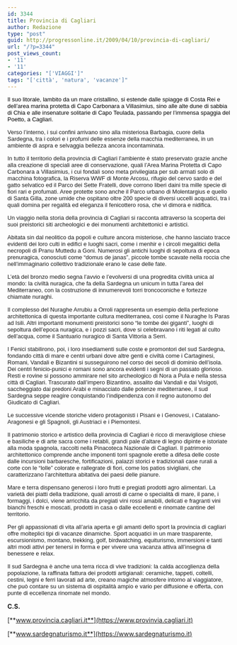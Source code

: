 ```yaml
---
id: 3344
title: Provincia di Cagliari
author: Redazione
type: "post"
guid: http://progressonline.it/2009/04/10/provincia-di-cagliari/
url: "/?p=3344"
post_views_count:
- '11'
- '11'
categories: "['VIAGGI']"
tags: "['città', 'natura', 'vacanze']"
---
```


<font face="Tahoma, sans-serif"><font color="#000000" size="2"><font face="tahoma,arial,helvetica,sans-serif" size="2">Il suo litorale, lambito da un mare cristallino, si estende dalle spiagge di Costa Rei e dell’area marina protetta di Capo Carbonara a Villasimius, sino alle alte dune di sabbia di Chia e alle insenature solitarie di Capo Teulada, passando per l’immensa spaggia del Poetto, a Cagliari.</font></font></font>

<font face="Tahoma, sans-serif"><font color="#000000" size="2"> </font></font>

<font face="Tahoma, sans-serif"><font color="#000000" size="2"> </font></font>

<font face="Tahoma, sans-serif"><font color="#000000" size="2"> </font></font>

<font face="Tahoma, sans-serif"><font color="#000000" size="2"></font></font>

<font face="tahoma,arial,helvetica,sans-serif" size="2">Verso l’interno, i sui confini arrivano sino alla misteriosa Barbagia, cuore della Sardegna, tra i colori e i profumi delle essenze della macchia mediterranea, in un ambiente di aspra e selvaggia bellezza ancora incontaminata. </font>

<font face="tahoma,arial,helvetica,sans-serif" size="2">In tutto il territorio della provincia di Cagliari l’ambiente è stato preservato grazie anche alla creazione di speciali aree di conservazione, quali l’Area Marina Protetta di Capo Carbonara a Villasimius, i cui fondali sono meta privilegiata per sub armati solo di macchina fotografica, la Riserva WWF di Monte Arcosu, rifugio del cervo sardo e del gatto selvatico ed il Parco dei Sette Fratelli, dove corrono liberi daini tra mille specie di fiori rari e profumati. Aree protette sono anche il Parco urbano di Molentargius e quello di Santa Gilla, zone umide che ospitano oltre 200 specie di diversi uccelli acquatici, tra i quali domina per regalità ed eleganza il fenicottero rosa, che vi dimora e nidifica.</font>

<font face="tahoma,arial,helvetica,sans-serif" size="2">Un viaggio nella storia della provincia di Cagliari si racconta attraverso la scoperta dei suoi preistorici siti archeologici e dei monumenti architettonici e artistici.</font>

<font face="tahoma,arial,helvetica,sans-serif" size="2">Abitata sin dal neolitico da popoli e culture ancora misteriose, che hanno lasciato tracce evidenti dei loro culti in edifici e luoghi sacri, come i menhir e i circoli megalitici della necropoli di Pranu Muttedu a Goni. Numerosi gli antichi luoghi di sepoltura di epoca prenuragica, conosciuti come “domus de janas”, piccole tombe scavate nella roccia che nell’immaginario collettivo tradizionale erano le case delle fate.</font>

<font face="tahoma,arial,helvetica,sans-serif" size="2">L’età del bronzo medio segna l’avvio e l’evolversi di una progredita civiltà unica al mondo: la civiltà nuragica, che fa della Sardegna un unicum in tutta l’area del Mediterraneo, con la costruzione di innumerevoli torri troncoconiche e fortezze chiamate nuraghi. </font>

<font size="2"><font face="tahoma,arial,helvetica,sans-serif">Il complesso del Nuraghe Arrubiu a Orroli rappresenta un esempio della perfezione architettonica di questa importante cultura mediterranea, così come il Nuraghe Is Paras ad Isili. Altri importanti monumenti preistorici sono “le tombe dei giganti”, luoghi di sepoltura dell’epoca nuragica, e i pozzi sacri, dove si celebravano i riti legati al culto dell’acqua, come il Santuario nuragico di Santa Vittoria a Serri.</font></font>

<font face="tahoma,arial,helvetica,sans-serif"><font size="2">I Fenici stabilirono, poi, i loro insediamenti sulle coste e promontori del sud Sardegna, fondando città di mare e centri urbani dove altre genti e civiltà come i Cartaginesi, Romani, Vandali e Bizantini si susseguirono nel corso dei secoli di dominio dell’isola. Dei centri fenicio-punici e romani sono ancora evidenti i segni di un passato glorioso. Resti e rovine si possono ammirare nel sito archeologico di Nora a Pula e nella stessa città di Cagliari. </font><font size="2">Trascurato dall’impero Bizantino, assalito dai Vandali e dai Visigoti, saccheggiato dai predoni Arabi e minacciato dalle potenze mediterranee, il sud Sardegna seppe reagire conquistando l’indipendenza con il regno autonomo del Giudicato di Cagliari.</font></font>

<font face="tahoma,arial,helvetica,sans-serif" size="2">Le successive vicende storiche videro protagonisti i Pisani e i Genovesi, i Catalano-Aragonesi e gli Spagnoli, gli Austriaci e i Piemontesi.</font>

<font face="tahoma,arial,helvetica,sans-serif" size="2">Il patrimonio storico e artistico della provincia di Cagliari è ricco di meravigliose chiese e basiliche e di arte sacra come i retabli, grandi pale d’altare di legno dipinte e istoriate alla moda spagnola, raccolti nella Pinacoteca Nazionale di Cagliari. Il patrimonio architettonico comprende anche imponenti torri spagnole erette a difesa delle coste dalle incursioni barbaresche, fortificazioni, palazzi storici e tradizionali case rurali a corte con le “lolle” colorate e rallegrate di fiori, come los patios sivigliani, che caratterizzano l’architettura abitativa dei paesi delle pianure. </font>

<font face="tahoma,arial,helvetica,sans-serif" size="2">Mare e terra dispensano generosi i loro frutti e pregiati prodotti agro alimentari. La varietà dei piatti della tradizione, quali arrosti di carne o specialità di mare, il pane, i formaggi, i dolci, viene arricchita da pregiati vini rossi amabili, delicati e fragranti vini bianchi freschi e moscati, prodotti in casa o dalle eccellenti e rinomate cantine del territorio.</font>

<font face="tahoma,arial,helvetica,sans-serif" size="2">Per gli appassionati di vita all’aria aperta e gli amanti dello sport la provincia di cagliari offre molteplici tipi di vacanze dinamiche. Sport acquatici in un mare trasparente, escursionismo, montano, trekking, golf, birdwatching, equiturismo, immersioni e tanti altri modi attivi per tenersi in forma e per vivere una vacanza attiva all’insegna di benessere e relax.</font>

<font face="tahoma,arial,helvetica,sans-serif" size="2">Il sud Sardegna è anche una terra ricca di vive tradizioni: la calda accoglienza della popolazione, la raffinata fattura dei prodotti artigianali: ceramiche, tappeti, coltelli, cestini, legni e ferri lavorati ad arte, creano magiche atmosfere intorno al viaggiatore, che può contare su un sistema di ospitalità ampio e vario per diffusione e offerta, con punte di eccellenza rinomate nel mondo.</font>

**C.S.**

[**www.provincia.cagliari.it**](https://www.provinvia.cagliari.it)

[**www.sardegnaturismo.it**](https://www.sardegnaturismo.it)

<address style="margin-bottom: 0cm"> </address><address><font class="Apple-style-span" face="tahoma, arial, helvetica, sans-serif">  
</font><font color="#000000" size="2"><address style="margin-bottom: 0cm"> </address></font></address>